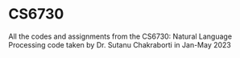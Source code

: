 # CS6730
All the codes and assignments from the CS6730: Natural Language Processing code taken by Dr. Sutanu Chakraborti in Jan-May 2023
